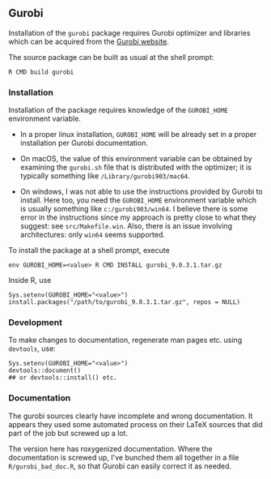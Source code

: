 ## Gurobi

Installation of the `gurobi` package requires Gurobi optimizer and
libraries which can be acquired from the [Gurobi
website](https://www.gurobi.com). 

The source package can be built as usual at the shell prompt:

```
R CMD build gurobi
```

### Installation

Installation of the package requires knowledge of the `GUROBI_HOME`
environment variable.

- In a proper linux installation, `GUROBI_HOME` will be already set in
  a proper installation per Gurobi documentation.

- On macOS, the value of this environment variable can be obtained by
  examining the `gurobi.sh` file that is distributed with the
  optimizer; it is typically something like
  `/Library/gurobi903/mac64`.

- On windows, I was not able to use the instructions provided by
  Gurobi to install. Here too, you need the `GUROBI_HOME` environment
  variable which is usually something like `c:/gurobi903/win64`.  I
  believe there is some error in the instructions since my approach is
  pretty close to what they suggest: see `src/Makefile.win`.  Also,
  there is an issue involving architectures: only `win64` seems
  supported. 

To install the package at a shell prompt, execute

```
env GUROBI_HOME=<value> R CMD INSTALL gurobi_9.0.3.1.tar.gz
```

Inside R, use

```
Sys.setenv(GUROBI_HOME="<value>")
install.packages("/path/to/gurobi_9.0.3.1.tar.gz", repos = NULL)
```

### Development

To make changes to documentation, regenerate man pages etc. using
`devtools`, use:

```
Sys.setenv(GUROBI_HOME="<value>")
devtools::document()
## or devtools::install() etc.
```

### Documentation

The gurobi sources clearly have incomplete and wrong documentation. It
appears they used some automated process on their LaTeX sources that
did part of the job but screwed up a lot.

The version here has roxygenized documentation. Where the
documentation is screwed up, I've bunched them all together in a file
`R/gurobi_bad_doc.R`, so that Gurobi can easily correct it as needed. 

